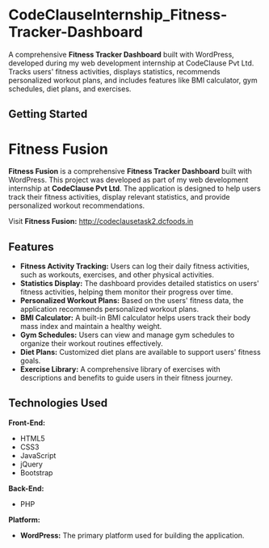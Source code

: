 # CodeClauseInternship_Fitness-Tracker-Dashboard
A comprehensive **Fitness Tracker Dashboard** built with WordPress, developed during my web development internship at CodeClause Pvt Ltd. Tracks users' fitness activities, displays statistics, recommends personalized workout plans, and includes features like BMI calculator, gym schedules, diet plans, and exercises.

## Getting Started

# Fitness Fusion

**Fitness Fusion** is a comprehensive **Fitness Tracker Dashboard** built with WordPress. This project was developed as part of my web development internship at **CodeClause Pvt Ltd**. The application is designed to help users track their fitness activities, display relevant statistics, and provide personalized workout recommendations. 

Visit **Fitness Fusion:**  http://codeclausetask2.dcfoods.in

## Features

- **Fitness Activity Tracking:** Users can log their daily fitness activities, such as workouts, exercises, and other physical activities.
- **Statistics Display:** The dashboard provides detailed statistics on users' fitness activities, helping them monitor their progress over time.
- **Personalized Workout Plans:** Based on the users' fitness data, the application recommends personalized workout plans.
- **BMI Calculator:** A built-in BMI calculator helps users track their body mass index and maintain a healthy weight.
- **Gym Schedules:** Users can view and manage gym schedules to organize their workout routines effectively.
- **Diet Plans:** Customized diet plans are available to support users' fitness goals.
- **Exercise Library:** A comprehensive library of exercises with descriptions and benefits to guide users in their fitness journey.

## Technologies Used

**Front-End:**
- HTML5
- CSS3
- JavaScript
- jQuery
- Bootstrap

**Back-End:**
- PHP

**Platform:**
- **WordPress:** The primary platform used for building the application.


